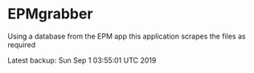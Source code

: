 # EPMgrabber
Using a database from the EPM app this application scrapes the files as required


Latest backup: Sun Sep 1 03:55:01 UTC 2019
